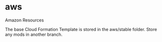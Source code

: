 # aws
Amazon Resources

The base Cloud Formation Template is stored in the aws/stable folder. Store any mods in another branch.
